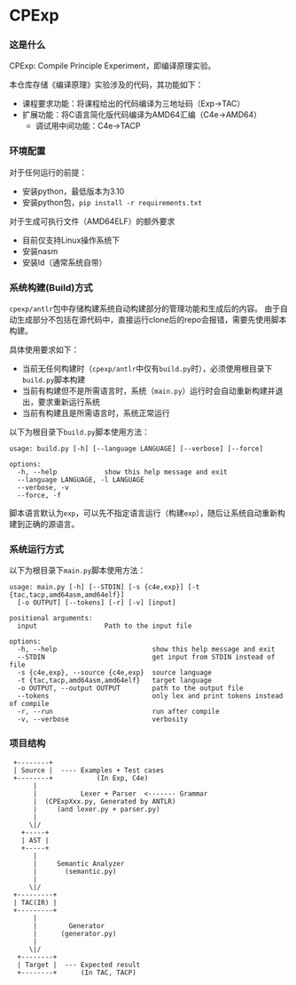 # CPExp

### 这是什么

CPExp: Compile Principle Experiment，即编译原理实验。

本仓库存储《编译原理》实验涉及的代码，其功能如下：
* 课程要求功能：将课程给出的代码编译为三地址码（Exp->TAC）
* 扩展功能：将C语言简化版代码编译为AMD64汇编（C4e->AMD64）
  * 调试用中间功能：C4e->TACP

### 环境配置

对于任何运行的前提：

* 安装python，最低版本为3.10
* 安装python包，`pip install -r requirements.txt`

对于生成可执行文件（AMD64ELF）的额外要求

* 目前仅支持Linux操作系统下
* 安装nasm
* 安装ld（通常系统自带）

### 系统构建(Build)方式

`cpexp/antlr`包中存储构建系统自动构建部分的管理功能和生成后的内容。
由于自动生成部分不包括在源代码中，直接运行clone后的repo会报错，需要先使用脚本构建。

具体使用要求如下：
* 当前无任何构建时（`cpexp/antlr`中仅有`build.py`时），必须使用根目录下`build.py`脚本构建
* 当前有构建但不是所需语言时，系统（`main.py`）运行时会自动重新构建并退出，要求重新运行系统
* 当前有构建且是所需语言时，系统正常运行

以下为根目录下`build.py`脚本使用方法：
```text
usage: build.py [-h] [--language LANGUAGE] [--verbose] [--force]

options:
  -h, --help            show this help message and exit
  --language LANGUAGE, -l LANGUAGE
  --verbose, -v
  --force, -f
```
脚本语言默认为`exp`，可以先不指定语言运行（构建`exp`），随后让系统自动重新构建到正确的源语言。

### 系统运行方式

以下为根目录下`main.py`脚本使用方法：
```text
usage: main.py [-h] [--STDIN] [-s {c4e,exp}] [-t {tac,tacp,amd64asm,amd64elf}]
  [-o OUTPUT] [--tokens] [-r] [-v] [input]

positional arguments:
  input                 Path to the input file

options:
  -h, --help                        show this help message and exit
  --STDIN                           get input from STDIN instead of file
  -s {c4e,exp}, --source {c4e,exp}  source language
  -t {tac,tacp,amd64asm,amd64elf}   target language
  -o OUTPUT, --output OUTPUT        path to the output file
  --tokens                          only lex and print tokens instead of compile
  -r, --run                         run after compile
  -v, --verbose                     verbosity
```

### 项目结构

```
 +--------+
 | Source |  ---- Examples + Test cases
 +--------+           (In Exp, C4e)
      |
      |           Lexer + Parser  <------- Grammar
      |  (CPExpXxx.py, Generated by ANTLR)
      |     (and lexer.py + parser.py)
      |
     \|/
   +-----+
   | AST |
   +-----+
      | 
      |     Semantic Analyzer
      |       (semantic.py)
      |
     \|/
 +---------+
 | TAC(IR) |
 +---------+
      |
      |        Generator
      |      (generator.py)
      |
     \|/
  +--------+
  | Target |  --- Expected result
  +--------+      (In TAC, TACP)
```

### 